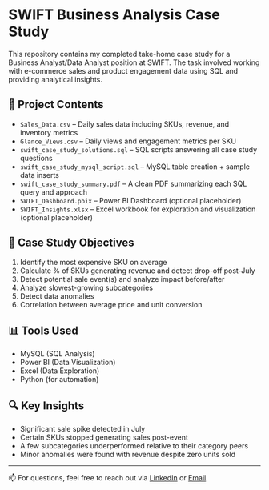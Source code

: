 
# SWIFT Business Analysis Case Study

This repository contains my completed take-home case study for a Business Analyst/Data Analyst position at SWIFT. The task involved working with e-commerce sales and product engagement data using SQL and providing analytical insights.

## 📁 Project Contents

- `Sales_Data.csv` – Daily sales data including SKUs, revenue, and inventory metrics
- `Glance_Views.csv` – Daily views and engagement metrics per SKU
- `swift_case_study_solutions.sql` – SQL scripts answering all case study questions
- `swift_case_study_mysql_script.sql` – MySQL table creation + sample data inserts
- `swift_case_study_summary.pdf` – A clean PDF summarizing each SQL query and approach
- `SWIFT_Dashboard.pbix` – Power BI Dashboard (optional placeholder)
- `SWIFT_Insights.xlsx` – Excel workbook for exploration and visualization (optional placeholder)

## 🧠 Case Study Objectives

1. Identify the most expensive SKU on average
2. Calculate % of SKUs generating revenue and detect drop-off post-July
3. Detect potential sale event(s) and analyze impact before/after
4. Analyze slowest-growing subcategories
5. Detect data anomalies
6. Correlation between average price and unit conversion

## 📊 Tools Used

- MySQL (SQL Analysis)
- Power BI (Data Visualization)
- Excel (Data Exploration)
- Python (for automation)

## 🔍 Key Insights

- Significant sale spike detected in July
- Certain SKUs stopped generating sales post-event
- A few subcategories underperformed relative to their category peers
- Minor anomalies were found with revenue despite zero units sold

---

📫 For questions, feel free to reach out via [LinkedIn](https://www.linkedin.com/in/thilip-kl231213) or [Email](mailto:kthilipkumaran2002@gmail.com)
